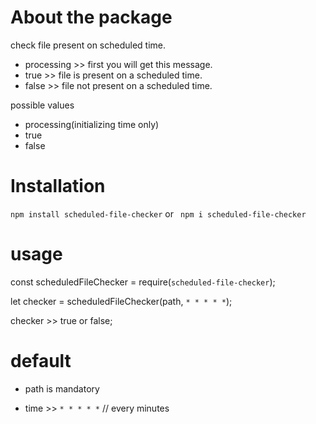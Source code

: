 # About the package
check file present on scheduled time.

* processing >> first you will get this message.
* true >> file is present on a scheduled time.
* false >> file not present on a scheduled time.

possible values
* processing(initializing time only)
* true
* false


# Installation

`npm install scheduled-file-checker` or ` npm i scheduled-file-checker`


# usage 

const scheduledFileChecker = require(`scheduled-file-checker`);

let checker = scheduledFileChecker(path, `* * * * *`);

checker >> true or false;

# default

* path is mandatory 

* time >> `* * * * *` // every minutes

